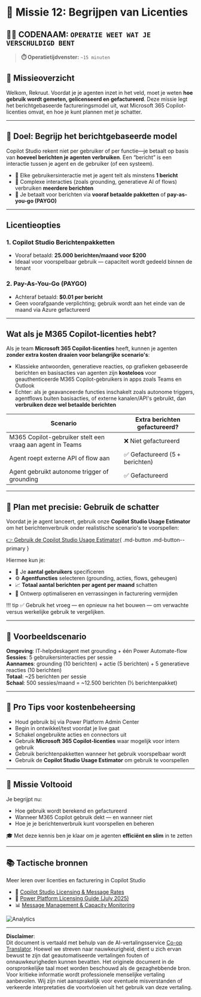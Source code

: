 <!--
CO_OP_TRANSLATOR_METADATA:
{
  "original_hash": "6f05e50f132514dcd264bd48fae3f1ef",
  "translation_date": "2025-10-17T06:04:49+00:00",
  "source_file": "docs/recruit/12-understanding-licensing/README.md",
  "language_code": "nl"
}
-->
# 🚨 Missie 12: Begrijpen van Licenties

## 🕵️‍♂️ CODENAAM: `OPERATIE WEET WAT JE VERSCHULDIGD BENT`

> **⏱️ Operatietijdvenster:** `~15 minuten`

## 🎯 Missieoverzicht

Welkom, Rekruut. Voordat je je agenten inzet in het veld, moet je weten **hoe gebruik wordt gemeten, gelicenseerd en gefactureerd**. Deze missie legt het berichtgebaseerde factureringsmodel uit, wat Microsoft 365 Copilot-licenties omvat, en hoe je kunt plannen met je schatter.

---

## 🎯 Doel: Begrijp het berichtgebaseerde model

Copilot Studio rekent niet per gebruiker of per functie—je betaalt op basis van **hoeveel berichten je agenten verbruiken**. Een “bericht” is een interactie tussen je agent en de gebruiker (of een systeem).

- 💬 Elke gebruikersinteractie met je agent telt als minstens **1 bericht**
- 🔄 Complexe interacties (zoals grounding, generatieve AI of flows) verbruiken **meerdere berichten**
- 💼 Je betaalt voor berichten via **vooraf betaalde pakketten** of **pay-as-you-go (PAYGO)**

---

## Licentieopties

### 1. **Copilot Studio Berichtenpakketten**

- Vooraf betaald: **25.000 berichten/maand voor $200**
- Ideaal voor voorspelbaar gebruik — capaciteit wordt gedeeld binnen de tenant

### 2. **Pay-As-You-Go (PAYGO)**

- Achteraf betaald: **$0.01 per bericht**
- Geen voorafgaande verplichting; gebruik wordt aan het einde van de maand via Azure gefactureerd

---

## Wat als je M365 Copilot-licenties hebt?

Als je team **Microsoft 365 Copilot-licenties** heeft, kunnen je agenten **zonder extra kosten draaien voor belangrijke scenario's**:

- Klassieke antwoorden, generatieve reacties, op grafieken gebaseerde berichten en basisacties van agenten zijn **kosteloos** voor geauthenticeerde M365 Copilot-gebruikers in apps zoals Teams en Outlook  
- Echter: als je geavanceerde functies inschakelt zoals autonome triggers, agentflows buiten basisacties, of externe kanalen/API's gebruikt, dan **verbruiken deze wel betaalde berichten**

| Scenario                                     | Extra berichten gefactureerd?                |
|---------------------------------------------|----------------------------------------------|
| M365 Copilot-gebruiker stelt een vraag aan agent in Teams | ❌ Niet gefactureerd                          |
| Agent roept externe API of flow aan         | ✅ Gefactureerd (5 + berichten)               |
| Agent gebruikt autonome trigger of grounding | ✅ Gefactureerd                               |

---

## 🧮 Plan met precisie: Gebruik de schatter

Voordat je je agent lanceert, gebruik onze **Copilot Studio Usage Estimator** om het berichtenverbruik onder realistische scenario's te voorspellen:

[👉 Gebruik de Copilot Studio Usage Estimator](https://aka.ms/mcs-estimator){ .md-button .md-button--primary }

Hiermee kun je:

- 🔢 Je **aantal gebruikers** specificeren
- ⚙️ **Agentfuncties** selecteren (grounding, acties, flows, geheugen)
- 📈 **Totaal aantal berichten per agent per maand** schatten
- 🧠 Ontwerp optimaliseren en verrassingen in facturering vermijden

!!! tip
    ✅ Gebruik het vroeg — en opnieuw na het bouwen — om verwachte versus werkelijke gebruik te vergelijken.

---

## 💼 Voorbeeldscenario

**Omgeving**: IT-helpdeskagent met grounding + één Power Automate-flow  
**Sessies**: 5 gebruikersinteracties per sessie  
**Aannames**: grounding (10 berichten) + actie (5 berichten) + 5 generatieve reacties (10 berichten)  
**Totaal**: ~25 berichten per sessie  
**Schaal**: 500 sessies/maand = ~12.500 berichten (½ berichtenpakket)

---

## 🧠 Pro Tips voor kostenbeheersing

- Houd gebruik bij via Power Platform Admin Center
- Begin in ontwikkel/test voordat je live gaat
- Schakel ongebruikte acties en connectors uit
- Gebruik **Microsoft 365 Copilot-licenties** waar mogelijk voor intern gebruik
- Gebruik berichtenpakketten wanneer het gebruik voorspelbaar wordt
- Gebruik de **Copilot Studio Usage Estimator** om gebruik te voorspellen

---

## 🏁 Missie Voltooid

Je begrijpt nu:

- Hoe gebruik wordt berekend en gefactureerd
- Wanneer M365 Copilot gebruik dekt — en wanneer niet
- Hoe je je berichtenverbruik kunt voorspellen en beheren

🎓 Met deze kennis ben je klaar om je agenten **efficiënt en slim** in te zetten

---

## 📚 Tactische bronnen

Meer leren over licenties en facturering in Copilot Studio

- 📄 [Copilot Studio Licensing & Message Rates](https://learn.microsoft.com/microsoft-copilot-studio/billing-licensing?WT.mc_id=power-170631-apdunnam)
- 📘 [Power Platform Licensing Guide (July 2025)](https://cdn-dynmedia-1.microsoft.com/is/content/microsoftcorp//microsoft/bade/documents/products-and-services/en-us/bizapps/Power-Platform-Licensing-Guide-July-2025.pdf?WT.mc_id=power-170631-apdunnam)
- 📊 [Message Management & Capacity Monitoring](https://learn.microsoft.com/power-platform/admin/manage-copilot-studio-messages-capacity?WT.mc_id=power-170631-apdunnam)

<img src="https://m365-visitor-stats.azurewebsites.net/agent-academy/recruit/12-understanding-licensing" alt="Analytics" />

---

**Disclaimer**:  
Dit document is vertaald met behulp van de AI-vertalingsservice [Co-op Translator](https://github.com/Azure/co-op-translator). Hoewel we streven naar nauwkeurigheid, dient u zich ervan bewust te zijn dat geautomatiseerde vertalingen fouten of onnauwkeurigheden kunnen bevatten. Het originele document in de oorspronkelijke taal moet worden beschouwd als de gezaghebbende bron. Voor kritieke informatie wordt professionele menselijke vertaling aanbevolen. Wij zijn niet aansprakelijk voor eventuele misverstanden of verkeerde interpretaties die voortvloeien uit het gebruik van deze vertaling.